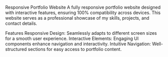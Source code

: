 Responsive Portfolio Website
A fully responsive portfolio website designed with interactive features, ensuring 100% compatibility across devices. This website serves as a professional showcase of my skills, projects, and contact details.

Features
Responsive Design: Seamlessly adapts to different screen sizes for a smooth user experience.
Interactive Elements: Engaging UI components enhance navigation and interactivity.
Intuitive Navigation: Well-structured sections for easy access to portfolio content.
